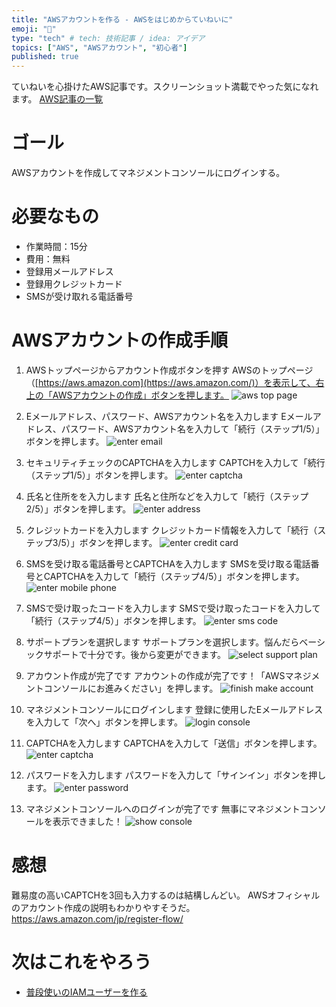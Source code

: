 ```yaml
---
title: "AWSアカウントを作る - AWSをはじめからていねいに"
emoji: "🐣"
type: "tech" # tech: 技術記事 / idea: アイデア
topics: ["AWS", "AWSアカウント", "初心者"]
published: true
---
```

ていねいを心掛けたAWS記事です。スクリーンショット満載でやった気になれます。
[AWS記事の一覧](https://zenn.dev/sway/articles/aws_index_list)

# ゴール
AWSアカウントを作成してマネジメントコンソールにログインする。

# 必要なもの
- 作業時間：15分
- 費用：無料
- 登録用メールアドレス
- 登録用クレジットカード
- SMSが受け取れる電話番号

# AWSアカウントの作成手順

1. AWSトップページからアカウント作成ボタンを押す
AWSのトップページ（[https://aws.amazon.com](https://aws.amazon.com/)）を表示して、右上の「AWSアカウントの作成」ボタンを押します。
![aws top page](/images/aws_make_account_img01.jpg)

2. Eメールアドレス、パスワード、AWSアカウント名を入力します
Eメールアドレス、パスワード、AWSアカウント名を入力して「続行（ステップ1/5）」ボタンを押します。
![enter email](/images/aws_make_account_img02.jpg)

3. セキュリティチェックのCAPTCHAを入力します
CAPTCHを入力して「続行（ステップ1/5）」ボタンを押します。
![enter captcha](/images/aws_make_account_img03.jpg)

4. 氏名と住所をを入力します
氏名と住所などを入力して「続行（ステップ2/5）」ボタンを押します。
![enter address](/images/aws_make_account_img04.jpg)

5. クレジットカードを入力します
クレジットカード情報を入力して「続行（ステップ3/5）」ボタンを押します。
![enter credit card](/images/aws_make_account_img05.jpg)

6. SMSを受け取る電話番号とCAPTCHAを入力します
SMSを受け取る電話番号とCAPTCHAを入力して「続行（ステップ4/5）」ボタンを押します。
![enter mobile phone](/images/aws_make_account_img06.jpg)

7. SMSで受け取ったコードを入力します
SMSで受け取ったコードを入力して「続行（ステップ4/5）」ボタンを押します。
![enter sms code](/images/aws_make_account_img07.jpg)

8. サポートプランを選択します
サポートプランを選択します。悩んだらベーシックサポートで十分です。後から変更ができます。
![select support plan](/images/aws_make_account_img08.jpg)

9. アカウント作成が完了です
アカウントの作成が完了です！「AWSマネジメントコンソールにお進みください」を押します。
![finish make account](/images/aws_make_account_img09.jpg)

10. マネジメントコンソールにログインします
登録に使用したEメールアドレスを入力して「次へ」ボタンを押します。
![login console](/images/aws_make_account_img10.jpg)

11. CAPTCHAを入力します
CAPTCHAを入力して「送信」ボタンを押します。
![enter captcha](/images/aws_make_account_img11.jpg)

12. パスワードを入力します
パスワードを入力して「サインイン」ボタンを押します。
![enter password](/images/aws_make_account_img12.jpg)

13. マネジメントコンソールへのログインが完了です
無事にマネジメントコンソールを表示できました！
![show console](/images/aws_make_account_img13.jpg)

# 感想
難易度の高いCAPTCHを3回も入力するのは結構しんどい。
AWSオフィシャルのアカウント作成の説明もわかりやすそうだ。
https://aws.amazon.com/jp/register-flow/

# 次はこれをやろう
- [普段使いのIAMユーザーを作る](https://zenn.dev/sway/articles/aws_biginner_create_iam_user)
